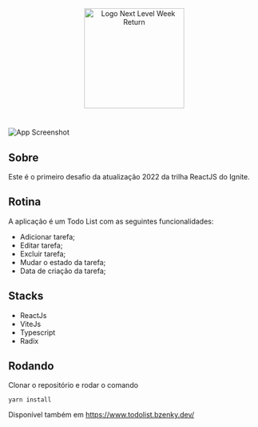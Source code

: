 <div align=center>
  <img src="https://i.imgur.com/cVAsZfL.png" alt="Logo Next Level Week Return" width="200px">
</div>

#

![App Screenshot](https://i.imgur.com/SqudCk2.png)

## Sobre
Este é o primeiro desafio da atualização 2022 da trilha ReactJS do Ignite.

## Rotina

A aplicação é um Todo List com as seguintes funcionalidades:
- Adicionar tarefa;
- Editar tarefa;
- Excluir tarefa;
- Mudar o estado da tarefa;
- Data de criação da tarefa;

## Stacks
- ReactJs
- ViteJs
- Typescript
- Radix

## Rodando

Clonar o repositório e rodar o comando
```
yarn install
```

Disponível também em https://www.todolist.bzenky.dev/
